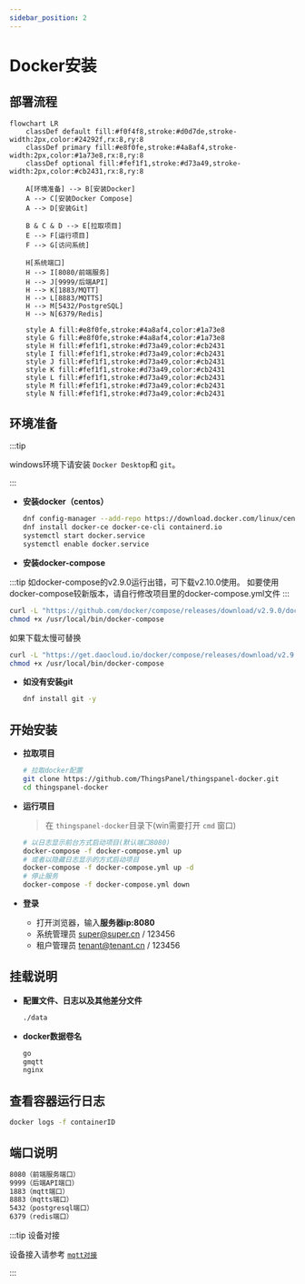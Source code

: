 ```yaml
---
sidebar_position: 2
---
```

# Docker安装

## 部署流程
```mermaid
flowchart LR
    classDef default fill:#f0f4f8,stroke:#d0d7de,stroke-width:2px,color:#24292f,rx:8,ry:8
    classDef primary fill:#e8f0fe,stroke:#4a8af4,stroke-width:2px,color:#1a73e8,rx:8,ry:8
    classDef optional fill:#fef1f1,stroke:#d73a49,stroke-width:2px,color:#cb2431,rx:8,ry:8

    A[环境准备] --> B[安装Docker]
    A --> C[安装Docker Compose]
    A --> D[安装Git]
    
    B & C & D --> E[拉取项目]
    E --> F[运行项目]
    F --> G[访问系统]
    
    H[系统端口]
    H --> I[8080/前端服务]
    H --> J[9999/后端API]
    H --> K[1883/MQTT]
    H --> L[8883/MQTTS]
    H --> M[5432/PostgreSQL]
    H --> N[6379/Redis]
    
    style A fill:#e8f0fe,stroke:#4a8af4,color:#1a73e8
    style G fill:#e8f0fe,stroke:#4a8af4,color:#1a73e8
    style H fill:#fef1f1,stroke:#d73a49,color:#cb2431
    style I fill:#fef1f1,stroke:#d73a49,color:#cb2431
    style J fill:#fef1f1,stroke:#d73a49,color:#cb2431
    style K fill:#fef1f1,stroke:#d73a49,color:#cb2431
    style L fill:#fef1f1,stroke:#d73a49,color:#cb2431
    style M fill:#fef1f1,stroke:#d73a49,color:#cb2431
    style N fill:#fef1f1,stroke:#d73a49,color:#cb2431

```

## 环境准备

:::tip

windows环境下请安装 `Docker Desktop`和 `git`。

:::

- **安装docker（centos）**

  ```bash
  dnf config-manager --add-repo https://download.docker.com/linux/centos/docker-ce.repo
  dnf install docker-ce docker-ce-cli containerd.io
  systemctl start docker.service
  systemctl enable docker.service
  ```
- **安装docker-compose**

  
:::tip
  如docker-compose的v2.9.0运行出错，可下载v2.10.0使用。
  如要使用docker-compose较新版本，请自行修改项目里的docker-compose.yml文件
:::


  ```bash
  curl -L "https://github.com/docker/compose/releases/download/v2.9.0/docker-compose-$(uname -s)-$(uname -m)" -o /usr/local/bin/docker-compose
  chmod +x /usr/local/bin/docker-compose
  ```

  如果下载太慢可替换

  ```bash
  curl -L "https://get.daocloud.io/docker/compose/releases/download/v2.9.0/docker-compose-$(uname -s)-$(uname -m)" -o /usr/local/bin/docker-compose
  chmod +x /usr/local/bin/docker-compose
  ```

- **如没有安装git**

  ```bash
  dnf install git -y
  ```

## 开始安装

- **拉取项目**

  ```bash
  # 拉取docker配置
  git clone https://github.com/ThingsPanel/thingspanel-docker.git
  cd thingspanel-docker
  ```
- **运行项目**

  > 在 `thingspanel-docker`目录下(win需要打开 `cmd` 窗口)
  >

  ```bash
  # 以日志显示前台方式启动项目(默认端口8080)
  docker-compose -f docker-compose.yml up
  # 或者以隐藏日志显示的方式启动项目
  docker-compose -f docker-compose.yml up -d
  # 停止服务
  docker-compose -f docker-compose.yml down
  ```
- **登录**

  - 打开浏览器，输入**服务器ip:8080**
  - 系统管理员 super@super.cn / 123456
  - 租户管理员 tenant@tenant.cn / 123456

## 挂载说明

- **配置文件、日志以及其他差分文件**

  ```bash
  ./data
  ```
- **docker数据卷名**

  ```bash
  go
  gmqtt
  nginx
  ```

## 查看容器运行日志

```bash
docker logs -f containerID
```

## 端口说明

```bash
8080（前端服务端口）
9999（后端API端口）
1883（mqtt端口）
8883（mqtts端口）
5432（postgresql端口）
6379（redis端口）
```

:::tip 设备对接

设备接入请参考
[`mqtt对接`](../device-connect/mqtt)

:::
